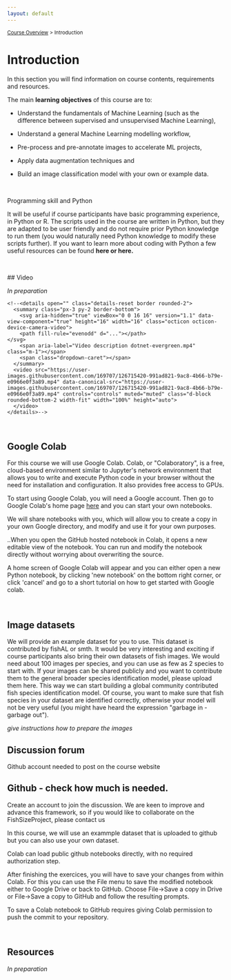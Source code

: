 ```yaml
---
layout: default
---
```


<sub>[Course Overview](index.md) \> Introduction</sub>

# Introduction

In this section you will find information on course contents, requirements and resources.

The main **learning objectives** of this course are to:

-   Understand the fundamentals of Machine Learning (such as the difference between supervised and unsupervised Machine Learning),

-   Understand a general Machine Learning modelling workflow,

-   Pre-process and pre-annotate images to accelerate ML projects,

-   Apply data augmentation techniques and

-   Build an image classification model with your own or example data.

<br/>

Programming skill and Python

It will be useful if course participants have basic programming experience, in Python or R. The scripts used in the course are written in Python, but they are adapted to be user friendly and do not require prior Python knowledge to run them (you would naturally need Python knowledge to modify these scripts further). If you want to learn more about coding with Python a few useful resources can be found **here or here.**

<br/>

\## Video

*In preparation*

```{=html}
<!--<details open="" class="details-reset border rounded-2">
  <summary class="px-3 py-2 border-bottom">
    <svg aria-hidden="true" viewBox="0 0 16 16" version="1.1" data-view-component="true" height="16" width="16" class="octicon octicon-device-camera-video">
    <path fill-rule="evenodd" d="..."></path>
</svg>
    <span aria-label="Video description dotnet-evergreen.mp4" class="m-1"></span>
    <span class="dropdown-caret"></span>
  </summary>
  <video src="https://user-images.githubusercontent.com/169707/126715420-991ad821-9ac8-4b66-b79e-e0966e0f3a89.mp4" data-canonical-src="https://user-images.githubusercontent.com/169707/126715420-991ad821-9ac8-4b66-b79e-e0966e0f3a89.mp4" controls="controls" muted="muted" class="d-block rounded-bottom-2 width-fit" width="100%" height="auto">
  </video>
</details>-->
```
<br/>

## Google Colab

For this course we will use Google Colab. Colab, or "Colaboratory", is a free, cloud-based environment similar to Jupyter's network environment that allows you to write and execute Python code in your browser without the need for installation and configuration. It also provides free access to GPUs.

To start using Google Colab, you will need a Google account. Then go to Google Colab's home page [here](https://colab.research.google.com/) and you can start your own notebooks.

We will share notebooks with you, which will allow you to create a copy in your own Google directory, and modify and use it for your own purposes.

..When you open the GitHub hosted notebook in Colab, it opens a new editable view of the notebook. You can run and modify the notebook directly without worrying about overwriting the source.

A home screen of Google Colab will appear and you can either open a new Python notebook, by clicking 'new notebook' on the bottom right corner, or click 'cancel' and go to a short tutorial on how to get started with Google colab.

<br/>

## Image datasets

We will provide an example dataset for you to use. This dataset is contributed by fishAL or smth. 
It would be very interesting and exciting if course participants also bring their own datasets of fish images. We would need about 100 images per species, and you can use as few as 2 species to start with. If your images can be shared publicly and you want to contribute them to the general broader species identification model, please upload them here. This way we can start building a global community contributed fish species identification model. Of course, you want to make sure that fish species in your dataset are identified correctly, otherwise your model will not be very useful (you might have heard the expression "garbage in - garbage out").

*give instructions how to prepare the images*

## Discussion forum 

Github account needed to post on the course website


## Github - check how much is needed. 

Create an account to join the discussion. 
We are keen to improve and advance this framework, so if you would like to collaborate on the FishSizeProject, please contact us

In this course, we will use an exammple dataset that is uploaded to github but you can also use your own dataset.

Colab can load public github notebooks directly, with no required authorization step.

After finishing the exercices, you will have to save your changes from within Colab. For this you can use the File menu to save the modified notebook either to Google Drive or back to GitHub. Choose File→Save a copy in Drive or File→Save a copy to GitHub and follow the resulting prompts.

To save a Colab notebook to GitHub requires giving Colab permission to push the commit to your repository.

<br/>

## Resources

*In preparation*
